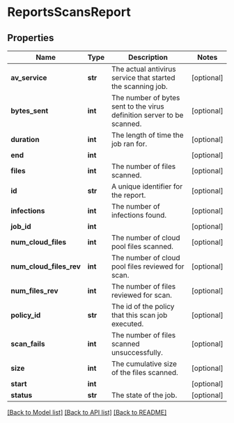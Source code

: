 # ReportsScansReport

## Properties
Name | Type | Description | Notes
------------ | ------------- | ------------- | -------------
**av_service** | **str** | The actual antivirus service that started the scanning job. | [optional] 
**bytes_sent** | **int** | The number of bytes sent to the virus definition server to be scanned. | [optional] 
**duration** | **int** | The length of time the job ran for. | [optional] 
**end** | **int** |  | [optional] 
**files** | **int** | The number of files scanned. | [optional] 
**id** | **str** | A unique identifier for the report. | [optional] 
**infections** | **int** | The number of infections found. | [optional] 
**job_id** | **int** |  | [optional] 
**num_cloud_files** | **int** | The number of cloud pool files scanned. | [optional] 
**num_cloud_files_rev** | **int** | The number of cloud pool files reviewed for scan. | [optional] 
**num_files_rev** | **int** | The number of files reviewed for scan. | [optional] 
**policy_id** | **str** | The id of the policy that this scan job executed. | [optional] 
**scan_fails** | **int** | The number of files scanned unsuccessfully. | [optional] 
**size** | **int** | The cumulative size of the files scanned. | [optional] 
**start** | **int** |  | [optional] 
**status** | **str** | The state of the job. | [optional] 

[[Back to Model list]](../README.md#documentation-for-models) [[Back to API list]](../README.md#documentation-for-api-endpoints) [[Back to README]](../README.md)


